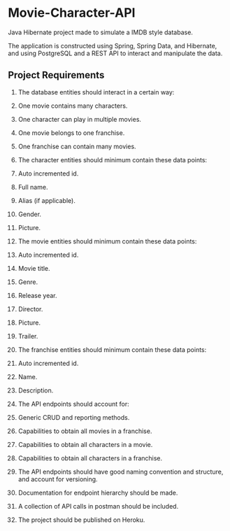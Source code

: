 # Movie-Character-API
Java Hibernate project made to simulate a IMDB style database.

The application is constructed using Spring, Spring Data, and Hibernate, and using PostgreSQL and a REST API to interact and manipulate the data.

## Project Requirements
1. The database entities should interact in a certain way:
  1. One movie contains many characters.
  2. One character can play in multiple movies.
  3. One movie belongs to one franchise.
  4. One franchise can contain many movies.

2. The character entities should minimum contain these data points:
  1. Auto incremented id.
  2. Full name.
  3. Alias (if applicable).
  4. Gender.
  5. Picture.

3. The movie entities should minimum contain these data points:
  1. Auto incremented id.
  2. Movie title.
  3. Genre.
  4. Release year.
  5. Director.
  6. Picture.
  7. Trailer.

4. The franchise entities should minimum contain these data points:
  1. Auto incremented id.
  2. Name.
  3. Description.
  
5. The API endpoints should account for:
  1. Generic CRUD and reporting methods.
  2. Capabilities to obtain all movies in a franchise.
  3. Capabilities to obtain all characters in a movie.
  4. Capabilities to obtain all characters in a franchise.
 
6. The API endpoints should have good naming convention and structure, and account for versioning.

7. Documentation for endpoint hierarchy should be made.

8. A collection of API calls in postman should be included.

9. The project should be published on Heroku.
